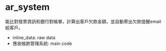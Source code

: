 # ar_system
能比對發票資訊和銀行對帳單，計算出客戶欠款金額，並自動寄出欠款提醒email給客戶。

- inline_data: raw data
- 應收帳款管理系統: main code
